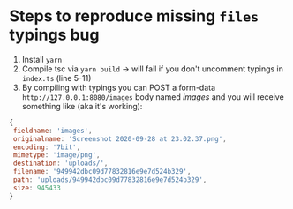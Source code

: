 # Steps to reproduce missing `files` typings bug
1. Install `yarn`
2. Compile tsc via `yarn build` -> will fail if you don't uncomment typings in `index.ts` (line 5-11)
3. By compiling with typings you can POST a form-data `http://127.0.0.1:8080/images` body named *images* and you will receive something like (aka it's working):
 ```js
{
  fieldname: 'images',
  originalname: 'Screenshot 2020-09-28 at 23.02.37.png',
  encoding: '7bit',
  mimetype: 'image/png',
  destination: 'uploads/',
  filename: '949942dbc09d77832816e9e7d524b329',
  path: 'uploads/949942dbc09d77832816e9e7d524b329',
  size: 945433
}

